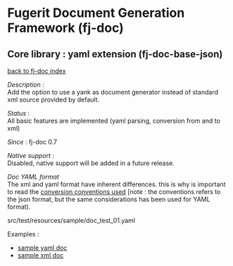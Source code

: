 # Fugerit Document Generation Framework (fj-doc)

## Core library : yaml extension (fj-doc-base-json)

[back to fj-doc index](../README.md)  

*Description* :  
Add the option to use a yank as document generator instead of standard xml source provided by default.

*Status* :  
All basic features are implemented (yaml parsing, conversion from and to xml)

*Since* : fj-doc 0.7

*Native support*  :  
Disabled, native support will be added in a future release.

*Doc YAML format*  
The xml and yaml format have inherent differences. this is why is important to read the [conversion conventions used](../fj-doc-base-json/xml_conversion.md) [note : the conventions refers to the json format, but the same considerations has been used for YAML format).

src/test/resources/sample/doc_test_01.yaml

Examples : 
* [sample yaml doc](src/test/resources/sample/doc_test_01.yaml)
* [sample xml doc](src/test/resources/sample/doc_test_01.xml)